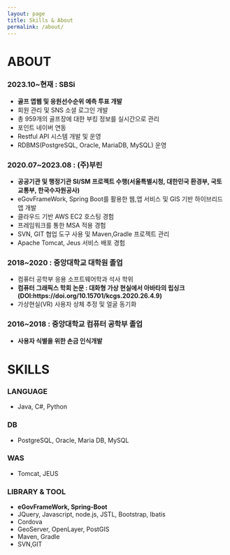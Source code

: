 ```yaml
---
layout: page
title: Skills & About
permalink: /about/
---
```


<h1>ABOUT</h1>

<h3>2023.10~현재 : SBSi</h3>
<ul>
            <li><strong>골프 앱웹 및 응원선수순위 예측 투표 개발</strong></li>
        <li>회원 관리 및 SNS 소셜 로그인 개발</li>
<li>총 959개의 골프장에 대한 부킹 정보를 실시간으로 관리</li>
<li>포인트 네이버 연동</li>
          <li>Restful API 시스템 개발 및 운영</li> 
          <li>RDBMS(PostgreSQL, Oracle, MariaDB, MySQL) 운영</li>     
    
</ul>

<h3>2020.07~2023.08 : (주)부린</h3>
<ul>
            <li><strong>공공기관 및 행정기관 SI/SM 프로젝트 수행(서울특별시청, 대한민국 환경부, 국토교통부, 한국수자원공사) </strong></li>
        <li>eGovFrameWork, Spring Boot를 활용한 웹,앱 서비스 및 GIS 기반 하이브리드 앱 개발</li>
<li>클라우드 기반 AWS EC2 호스팅 경험</li>
<li>프레임워크를 통한 MSA 적용 경험</li>
<li>SVN, GIT 협업 도구 사용 및 Maven,Gradle 프로젝트 관리</li>
<li>Apache Tomcat, Jeus 서비스 배포 경험</li>
           
</ul>
<h3>2018~2020 : 중앙대학교 대학원 졸업</h3>
<ul>
            <li>컴퓨터 공학부 응용 소프트웨어학과 석사 학위</li>
            <li><strong>컴퓨터 그래픽스 학회 논문 : 대화형 가상 현실에서 아바타의 립싱크(DOI:https://doi.org/10.15701/kcgs.2020.26.4.9)</strong></li>
            <li>가상현실(VR) 사용자 상체 추정 및 얼굴 동기화</li>
</ul>
<h3>2016~2018 : 중앙대학교 컴퓨터 공학부 졸업</h3>
<ul>
           <li><strong>사용자 식별을 위한 손금 인식개발</strong></li>
</ul>






<h1>SKILLS</h1>

<h3>LANGUAGE</h3> 
<ul> 
<li>Java, C#, Python</li>
</ul>
<h3>DB</h3>  
<ul>
<li>PostgreSQL, Oracle, Maria DB, MySQL</li>
</ul>
<h3>WAS</h3> 
<ul>
 <li>Tomcat, JEUS</li>
</ul>  
<h3>LIBRARY & TOOL</h3>
<ul>  
<li><strong>eGovFrameWork, Spring-Boot</strong></li>
<li>JQuery, Javascript, node.js, JSTL, Bootstrap, Ibatis</li>
<li>Cordova</li>
<li>GeoServer, OpenLayer, PostGIS</li> 
<li>Maven, Gradle</li> 
<li>SVN,GIT</li>
</ul>
   



          




<!--
Sleek is a modern Jekyll theme focused on speed performance & SEO best practices. You can find out more info about customizing your Jekyll theme, as well as basic Jekyll usage documentation at [jekyllrb.com](http://jekyllrb.com/) or simply read the guide on how to [get started](/getting-started)

You can find the source code for the Jekyll new theme at:
[sleek](https://github.com/janczizikow/sleek)

You can find the source code for Jekyll at
[jekyll](https://github.com/jekyll/jekyll)
-->